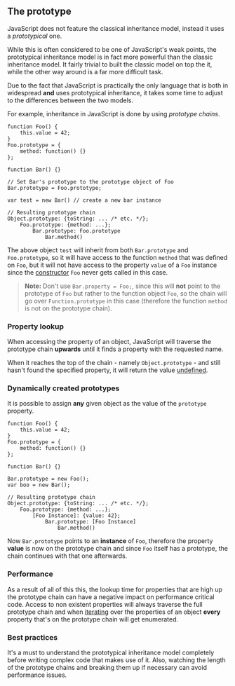 ## The prototype

JavaScript does not feature the classical inheritance model, instead it uses a 
*prototypical* one. 


While this is often considered to be one of JavaScript's weak points, the 
prototypical inheritance model is in fact more powerful than the classic
inheritance model. It fairly trivial to built the classic model on top the it, 
while the other way around is a far more difficult task.

Due to the fact that JavaScript is practically the only language that is both in
widespread **and** uses prototypical inheritance, it takes some time to adjust
to the differences between the two models. 

For example, inheritance in JavaScript is done by using *prototype chains*.

    function Foo() {
        this.value = 42;
    }
    Foo.prototype = {
        method: function() {}
    };

    function Bar() {}

    // Set Bar's prototype to the prototype object of Foo
    Bar.prototype = Foo.prototype;

    var test = new Bar() // create a new bar instance

    // Resulting prototype chain
    Object.prototype: {toString: ... /* etc. */};
        Foo.prototype: {method: ...};
            Bar.prototype: Foo.prototype
                Bar.method()

The above object `test` will inherit from both `Bar.prototype` and
`Foo.prototype`, so it will have access to the function `method` that was defined
on `Foo`, but it will not have access to the property `value` of a `Foo` instance
since the [constructor](#constructor) `Foo` never gets called in this case.

> **Note:** Don't use `Bar.property = Foo;`, since this will **not** point to 
> the prototype of `Foo` but rather to the function object `Foo`, so the chain 
> will go over `Function.prototype` in this case (therefore the function `method`
> is not on the prototype chain).

### Property lookup

When accessing the property of an object, JavaScript will traverse the
prototype chain **upwards** until it finds a property with the requested name.

When it reaches the top of the chain - namely `Object.prototype` - and still
hasn't found the specified property, it will return the value
[undefined](#undefined).

### Dynamically created prototypes

It is possible to assign **any** given object as the value of the `prototype` 
property.

    function Foo() {
        this.value = 42;
    }
    Foo.prototype = {
        method: function() {}
    };

    function Bar() {}

    Bar.prototype = new Foo();
    var boo = new Bar();

    // Resulting prototype chain
    Object.prototype: {toString: ... /* etc. */};
        Foo.prototype: {method: ...};
            [Foo Instance]: {value: 42};
                Bar.prototype: [Foo Instance]
                    Bar.method()

Now `Bar.prototype` points to an **instance** of `Foo`, therefore the property
**value** is now on the prototype chain and since `Foo` itself has a prototype, 
the chain continues with that one afterwards.

### Performance

As a result of all of this this, the lookup time for properties that are high up 
the prototype chain can have a negative impact on performance critical code. 
Access to non existent properties will always traverse the full prototype chain 
and when [iterating](#the-for-in-loop) over the properties of an object  **every** 
property that's on the prototype chain will get enumerated.

### Best practices

It's a must to understand the prototypical inheritance model completely before
writing complex code that makes use of it. Also, watching the length of the 
prototype chains and breaking them up if necessary can avoid performance issues.


